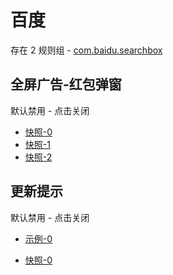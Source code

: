 # 百度

存在 2 规则组 - [com.baidu.searchbox](/src/apps/com.baidu.searchbox.ts)

## 全屏广告-红包弹窗

默认禁用 - 点击关闭

- [快照-0](https://i.gkd.li/i/13806848)
- [快照-1](https://i.gkd.li/i/13988536)
- [快照-2](https://i.gkd.li/i/14034223)

## 更新提示

默认禁用 - 点击关闭

- [示例-0](https://m.gkd.li/57941037/f2712b2e-7327-4068-bcff-92646b3400bd)

- [快照-0](https://i.gkd.li/i/14730100)
